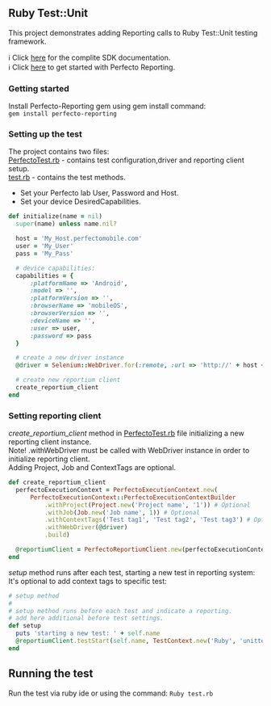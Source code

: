 ## Ruby Test::Unit

This project demonstrates adding Reporting calls to Ruby Test::Unit testing framework.

:information_source: Click [here](https://github.com/PerfectoCode/Samples/wiki/C%23-Implementation) for the complite SDK documentation.<br/>
:information_source: Click [here](https://github.com/PerfectoCode/Samples/wiki/Reporting) to get started with Perfecto Reporting. 

### Getting started

Install Perfecto-Reporting gem using gem install command:<br/>
`gem install perfecto-reporting`

### Setting up the test

The project contains two files:<br/>
[PerfectoTest.rb](PerfectoTest.rb) - contains test configuration,driver and reporting client setup. <br/>
[test.rb](test.rb) - contains the test methods.

- Set your Perfecto lab User, Password and Host.
- Set your device DesiredCapabilities.

```Ruby
def initialize(name = nil)
  super(name) unless name.nil?

  host = 'My_Host.perfectomobile.com'
  user = 'My_User'
  pass = 'My_Pass'

  # device capabilities:
  capabilities = {
      :platformName => 'Android',
      :model => '',
      :platformVersion => '',
      :browserName => 'mobileOS',
      :browserVersion => '',
      :deviceName => '',
      :user => user,
      :password => pass
  }

  # create a new driver instance
  @driver = Selenium::WebDriver.for(:remote, :url => 'http://' + host + '/nexperience/perfectomobile/wd/hub', :desired_capabilities => capabilities)

  # create new reportium client
  create_reportium_client
end
```

### Setting reporting client

*create_reportium_client* method in [PerfectoTest.rb](PerfectoTest.rb) file initializing a new reporting client instance. <br/>
Note! .withWebDriver must be called with WebDriver instance in order to initialize reporting client. <br/>
Adding Project, Job and ContextTags are optional.
```Ruby
def create_reportium_client
  perfectoExecutionContext = PerfectoExecutionContext.new(
      PerfectoExecutionContext::PerfectoExecutionContextBuilder
          .withProject(Project.new('Project name', '1')) # Optional
          .withJob(Job.new('Job name', 1)) # Optional
          .withContextTags('Test tag1', 'Test tag2', 'Test tag3') # Optional
          .withWebDriver(@driver)
          .build)

  @reportiumClient = PerfectoReportiumClient.new(perfectoExecutionContext)
end
```

*setup* method runs after each test, starting a new test in reporting system:<br/>
It's optional to add context tags to specific test:
```Ruby
# setup method
#
# setup method runs before each test and indicate a reporting.
# add here additional before test settings.
def setup
  puts 'starting a new test: ' + self.name
  @reportiumClient.testStart(self.name, TestContext.new('Ruby', 'unittest'))
end
``` 

## Running the test
Run the test via ruby ide or using the command: 
`Ruby test.rb`
